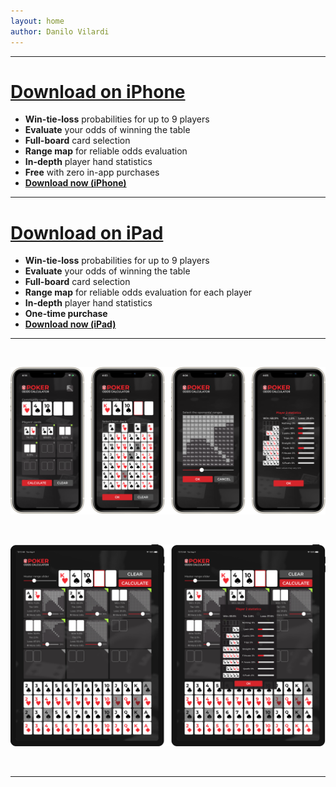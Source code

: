 ```yaml
---
layout: home
author: Danilo Vilardi
---
```


----

# [Download on iPhone](https://apps.apple.com/app/apple-store/id1524398420?pt=121864549&ct=ghp&mt=8)

* **Win-tie-loss** probabilities for up to 9 players
* **Evaluate** your odds of winning the table
* **Full-board** card selection
* **Range map** for reliable odds evaluation
* **In-depth** player hand statistics
* **Free** with zero in-app purchases
* **[Download now (iPhone)](https://apps.apple.com/app/apple-store/id1524398420?pt=121864549&ct=GitHubPages&mt=8)**

----

# [Download on iPad](https://apps.apple.com/app/apple-store/id1526255067?pt=121864549&ct=ghp&mt=8)
* **Win-tie-loss** probabilities for up to 9 players
* **Evaluate** your odds of winning the table
* **Full-board** card selection
* **Range map** for reliable odds evaluation for each player
* **In-depth** player hand statistics
* **One-time purchase**
* **[Download now (iPad)](https://apps.apple.com/app/apple-store/id1526255067?pt=121864549&ct=ghp&mt=8)**

----

<br>

![](/assets/HomePage/iPhoneAppScreens.png)

<br>

![](/assets/HomePage/iPadAppScreens.png)

<br>

----


